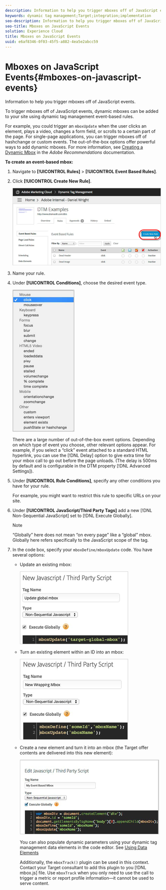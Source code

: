 ```yaml
---
description: Information to help you trigger mboxes off of JavaScript events.
keywords: dynamic tag management;Target;integration;implementation
seo-description: Information to help you trigger mboxes off of JavaScript events.
seo-title: Mboxes on JavaScript Events
solution: Experience Cloud
title: Mboxes on JavaScript Events
uuid: e6af8346-0f03-45f5-a882-4ea5e2abcc59
---
```


# Mboxes on JavaScript Events{#mboxes-on-javascript-events}

Information to help you trigger mboxes off of JavaScript events.

To trigger mboxes off of JavaScript events, dynamic mboxes can be added to your site using dynamic tag management event-based rules.

For example, you could trigger an `mboxUpdate` when the user clicks an element, plays a video, changes a form field, or scrolls to a certain part of the page. For single-page applications, you can trigger mboxes off of hashchange or custom events. The out-of-the-box options offer powerful ways to add dynamic mboxes. For more information, see [Creating a Dynamic Mbox](https://docs.adobe.com/content/help/en/dtm/implementing/target/configure-target/mboxes/mbox-parameters.html) in the *Adobe Recommendations* documentation.

**To create an event-based mbox:** 

1. Navigate to **[!UICONTROL Rules]** > **[!UICONTROL Event Based Rules]**.
1. Click **[!UICONTROL Create New Rule]**.

   ![Step Result](assets/event_base_rule.png)

1. Name your rule.
1. Under **[!UICONTROL Conditions]**, choose the desired event type.

   ![](assets/events.png)

   There are a large number of out-of-the-box event options. Depending on which type of event you choose, other relevant options appear. For example, if you select a “click” event attached to a standard HTML hyperlink, you can use the [!DNL Delay] option to give extra time for your mbox call to go out before the page unloads. (The delay is 500ms by default and is configurable in the DTM property [!DNL Advanced Settings]). 
1. Under **[!UICONTROL Rule Conditions]**, specify any other conditions you have for your rule.

   For example, you might want to restrict this rule to specific URLs on your site. 
1. Under **[!UICONTROL JavaScript/Third Party Tags]** add a new [!DNL Non-Sequential JavaScript] set to [!DNL Execute Globally].

   >[!NOTE]
   >
   >“Globally” here does not mean “on every page” like a “global” mbox. Globally here refers specifically to the JavaScript scope of the tag.

1. In the code box, specify your `mboxDefine/mboxUpdate` code. You have several options:

    * Update an existing mbox:

      ![](assets/mbox_existing.png)

    * Turn an existing element within an ID into an mbox:

      ![](assets/mbox_existing_id.png)

    * Create a new element and turn it into an mbox (the Target offer contents are delivered into this new element):

      ![](assets/mbox_new.png)

       You can also populate dynamic parameters using your dynamic tag management data elements in the code editor. See [Using Data Elements](../../../adobe-target-tool/configure-target-tool/data-elements/using-data-elements.md#concept-5d81a662c9554753a160ae399b8aeb44)

       Additionally, the `mboxTrack()` plugin can be used in this context. Contact your Target consultant to add this plugin to you [!DNL mbox.js] file. Use `mboxTrack` when you only need to use the call to trigger a metric or report profile information—it cannot be used to serve content. 
    

